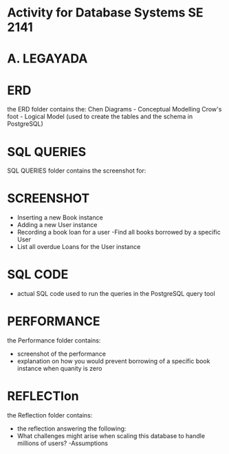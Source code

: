 # Activity for Database Systems SE 2141

# A. LEGAYADA

# ERD

the ERD folder contains the:
Chen Diagrams - Conceptual Modelling
Crow's foot - Logical Model (used to create the tables and the schema in PostgreSQL)

# SQL QUERIES

SQL QUERIES folder contains the screenshot for:

# SCREENSHOT

- Inserting a new Book instance
- Adding a new User instance
- Recording a book loan for a user
  -Find all books borrowed by a specific User
- List all overdue Loans for the User instance

# SQL CODE

- actual SQL code used to run the queries in the PostgreSQL query tool

# PERFORMANCE

the Performance folder contains:

- screenshot of the performance
- explanation on how you would prevent borrowing of a specific book instance when quanity is zero

# REFLECTIon

the Reflection folder contains:

- the reflection answering the following:
- What challenges might arise when scaling this database to handle millions of users?
  -Assumptions
